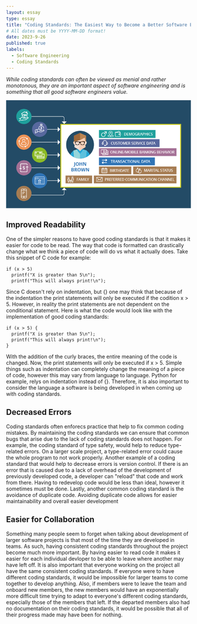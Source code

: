 ```yaml
---
layout: essay
type: essay
title: "Coding Standards: The Easiest Way to Become a Better Software Engineer"
# All dates must be YYYY-MM-DD format!
date: 2023-9-26
published: true
labels:
  - Software Engineering
  - Coding Standards
---
```


*While coding standards can often be viewed as menial and rather monotonous, they are an important aspect of software engineering and is something that all good software engineers value.*

<img class="rounced float-start pe-4" src="/img/codingStandardsPic.webp">

## Improved Readability

One of the simpler reasons to have good coding standards is that it makes it easier for code to be read. The way that code is formatted can drastically change what we think a piece of code will do vs what it actually does. Take this snippet of C code for example:
~~~
if (x > 5)
  printf("X is greater than 5\n");
  printf("This will always print!\n");
~~~
Since C doesn't rely on indentation, but {} one may think that because of the indentation the print statements will only be executed if the codition x > 5. However, in reality the print statements are not dependent on the conditional statement. Here is what the code would look like with the implementation of good coding standards: 
~~~
if (x > 5) {
  printf("X is greater than 5\n");
  printf("This will always print!\n");
}
~~~
With the addition of the curly braces, the entire meaning of the code is changed. Now, the print statements will only be executed if x > 5. Simple things such as indentation can completely change the meaning of a piece of code, however this may vary from language to language. Python for example, relys on indentation instead of {}. Therefore, it is also important to consider the language a software is being developed in when coming up with coding standards.

## Decreased Errors
Coding standards often enforecs practice that help to fix common coding mistakes. By maintaining the coding standards we can ensure that common bugs that arise due to the lack of coding standards does not happen. For example, the coding standard of type safety, would help to reduce type-related errors. On a larger scale project, a type-related error could cause the whole program to not work properly. Another example of a coding standard that would help to decrease errors is version control. If there is an error that is caused due to a lack of overhead of the development of previously developed code, a developer can "reload" that code and work from there. Having to redevelop code would be less than ideal, however it sometimes must be done. Lastly, 
another common coding standard is the avoidance of duplicate code. Avoiding duplicate code allows for easier maintainability and overall easier development

## Easier for Collaboration
Something many people seem to forget when talking about development of larger software projects is that most of the time they are developed in teams. As such, having consistent coding standards throughout the project become much more important. By having easier to read code it makes it easier for each individual devloper to be able to leave where another may have left off. It is also important that everyone working on the project all have the same consistent coding standards. If everyone were to have different coding standards, it would be impossible for larger teams to come together to develop anything. Also, if members were to leave the team and onboard new members, the new members would have an exponentially more difficult time trying to adapt to everyone's different coding standards, especially those of the members that left. If the departed members also had no documentation on their coding standards, it would be possible that all of their progress made may have been for nothing.